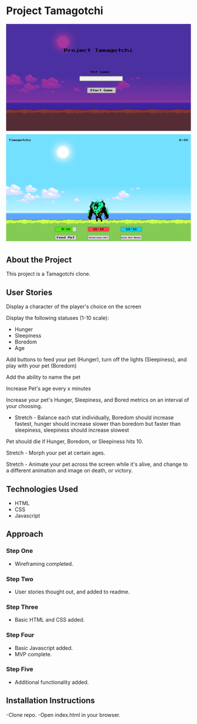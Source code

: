 # Project Tamagotchi

![Wireframe Image](./assets/wireframe-2.png)
![Wireframe Image 2](./assets/wireframe.png)

## About the Project

This project is a Tamagotchi clone.

## User Stories

Display a character of the player's choice on the screen

Display the following statuses (1-10 scale):

- Hunger
- Sleepiness
- Boredom
- Age

Add buttons to feed your pet (Hunger), turn off the lights (Sleepiness), and play with your pet (Boredom)

Add the ability to name the pet

Increase Pet's age every x minutes

Increase your pet's Hunger, Sleepiness, and Bored metrics on an interval of your choosing.

- Stretch - Balance each stat individually, Boredom should increase fastest, hunger should increase slower than boredom but faster than sleepiness, sleepiness should increase slowest

Pet should die if Hunger, Boredom, or Sleepiness hits 10.

Stretch - Morph your pet at certain ages.

Stretch - Animate your pet across the screen while it's alive, and change to a different animation and image on death, or victory.

## Technologies Used

- HTML
- CSS
- Javascript

## Approach

### Step One

- Wireframing completed.

### Step Two

- User stories thought out, and added to readme.

### Step Three

- Basic HTML and CSS added.

### Step Four

- Basic Javascript added.
- MVP complete.

### Step Five

- Additional functionality added.


## Installation Instructions

-Clone repo.
-Open index.html in your browser.